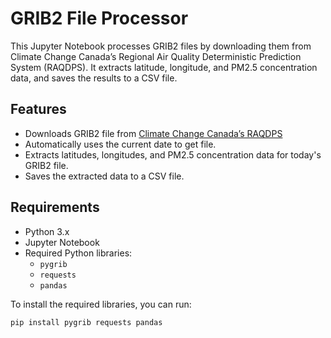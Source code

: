 # GRIB2 File Processor

This Jupyter Notebook processes GRIB2 files by downloading them from Climate Change Canada’s Regional Air Quality Deterministic Prediction System (RAQDPS). It extracts latitude, longitude, and PM2.5 concentration data, and saves the results to a CSV file.

## Features
- Downloads GRIB2 file from [Climate Change Canada’s RAQDPS](https://eccc-msc.github.io/open-data/msc-data/nwp_raqdps/readme_raqdps-datamart_en/)
- Automatically uses the current date to get file.
- Extracts latitudes, longitudes, and PM2.5 concentration data for today's GRIB2 file.
- Saves the extracted data to a CSV file.

## Requirements

- Python 3.x
- Jupyter Notebook
- Required Python libraries:
  - `pygrib`
  - `requests`
  - `pandas`

To install the required libraries, you can run:

```bash
pip install pygrib requests pandas
```
